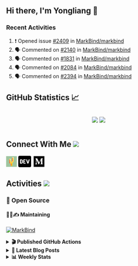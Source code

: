 ## Hi there, I'm Yongliang 👋

### Recent Activities

<!--START_SECTION:activity-->
1. ❗ Opened issue [#2409](https://github.com/MarkBind/markbind/issues/2409) in [MarkBind/markbind](https://github.com/MarkBind/markbind)
2. 🗣 Commented on [#2140](https://github.com/MarkBind/markbind/issues/2140#issuecomment-1932047593) in [MarkBind/markbind](https://github.com/MarkBind/markbind)
3. 🗣 Commented on [#1831](https://github.com/MarkBind/markbind/issues/1831#issuecomment-1932001921) in [MarkBind/markbind](https://github.com/MarkBind/markbind)
4. 🗣 Commented on [#2084](https://github.com/MarkBind/markbind/issues/2084#issuecomment-1919179095) in [MarkBind/markbind](https://github.com/MarkBind/markbind)
5. 🗣 Commented on [#2394](https://github.com/MarkBind/markbind/pull/2394#issuecomment-1914416490) in [MarkBind/markbind](https://github.com/MarkBind/markbind)
<!--END_SECTION:activity-->

## GitHub Statistics :chart_with_upwards_trend:
<div align="center">
<div style="display: flex; align-items: center; justify-content: center;">

[![](https://github-readme-stats-tlylt.vercel.app/api?username=tlylt&show_icons=true&theme=tokyonight&hide_border=true&locale=en)](https://github.com/tlylt)
[![](https://github-readme-streak-stats.herokuapp.com/?user=tlylt&theme=tokyonight&hide_border=true)](https://github.com/tlylt)
</div>
</div>

## Connect With Me <img src="https://media.giphy.com/media/2wh5K5yE3ulp3xgYcG/giphy-downsized.gif" width="30">

<a href="https://www.yongliangliu.com/" target="_blank"><img align="center" src="static/site-icon.png" alt="yongliangliu.com" height="29" width="29" /></a>
<a href="https://dev.to/tlylt" target="_blank"><img align="center" src="static/dev-badge.svg" alt="dev.to/tlylt" height="35" width="35" /></a>
<a href="https://tlylt.medium.com" target="_blank"><img align="center" src="static/medium.png" alt="tlylt.medium.com" height="35" width="35" /></a>

## Activities <img src="https://media.giphy.com/media/WUlplcMpOCEmTGBtBW/giphy.gif" width="30">

### 🔭 Open Source

#### 👷‍♂️✍️ Maintaining
[![MarkBind](https://github-readme-stats-tlylt.vercel.app/api/pin/?username=markbind&repo=markbind)](https://github.com/MarkBind/markbind)

<details>
<summary> <b>🎬 Published GitHub Actions </b> </summary>

[![install-graphviz](https://github-readme-stats-tlylt.vercel.app/api/pin/?username=tlylt&repo=install-graphviz)](https://github.com/tlylt/install-graphviz)

[![reposense-action](https://github-readme-stats-tlylt.vercel.app/api/pin/?username=tlylt&repo=reposense-action)](https://github.com/tlylt/reposense-action)

[![markbin-action](https://github-readme-stats-tlylt.vercel.app/api/pin/?username=markbind&repo=markbind-action)](https://github.com/MarkBind/markbind-action)

</details>

<details>
<summary> <b>📕 Latest Blog Posts</b> </summary>

<!-- BLOG-POST-LIST:START -->
- [Easy vs Right](https://yongliangliu.com/blog/easy-vs-right)
- [The Prebound Method and Sentinel Object Pattern in Python](https://yongliangliu.com/blog/prebound-sentinel-pattern-in-python)
- [Software Problems - Exceptions](https://yongliangliu.com/blog/software-problems-exceptions)
- [End of Year 3 Sem 2](https://yongliangliu.com/blog/end-of-year-3-sem-2)
- [Deploy a ChatGPT API Server in no time](https://yongliangliu.com/blog/chatgpt-nextjs-server)
<!-- BLOG-POST-LIST:END -->

</details>

<details>
<summary> <b>📊 Weekly Stats</b> </summary>

<!--START_SECTION:waka-->
![Code Time](http://img.shields.io/badge/Code%20Time-1%2C193%20hrs%2055%20mins-blue)

**🐱 My GitHub Data** 

> 📦 665.5 kB Used in GitHub's Storage 
 > 
> 🏆 216 Contributions in the Year 2024
 > 
> 🚫 Not Opted to Hire
 > 
> 📜 169 Public Repositories 
 > 
> 🔑 42 Private Repositories 
 > 
**I'm an Early 🐤** 

```text
🌞 Morning                4053 commits        ███████░░░░░░░░░░░░░░░░░░   29.71 % 
🌆 Daytime                3680 commits        ███████░░░░░░░░░░░░░░░░░░   26.97 % 
🌃 Evening                5015 commits        █████████░░░░░░░░░░░░░░░░   36.76 % 
🌙 Night                  896 commits         ██░░░░░░░░░░░░░░░░░░░░░░░   06.57 % 
```
📅 **I'm Most Productive on Wednesday** 

```text
Monday                   1778 commits        ███░░░░░░░░░░░░░░░░░░░░░░   13.03 % 
Tuesday                  2055 commits        ████░░░░░░░░░░░░░░░░░░░░░   15.06 % 
Wednesday                2208 commits        ████░░░░░░░░░░░░░░░░░░░░░   16.18 % 
Thursday                 1643 commits        ███░░░░░░░░░░░░░░░░░░░░░░   12.04 % 
Friday                   1708 commits        ███░░░░░░░░░░░░░░░░░░░░░░   12.52 % 
Saturday                 2101 commits        ████░░░░░░░░░░░░░░░░░░░░░   15.40 % 
Sunday                   2151 commits        ████░░░░░░░░░░░░░░░░░░░░░   15.77 % 
```


📊 **This Week I Spent My Time On** 

```text
🕑︎ Time Zone: Asia/Singapore

💬 Programming Languages: 
Markdown                 2 hrs 5 mins        ███████████████████░░░░░░   74.40 % 
TypeScript               38 mins             ██████░░░░░░░░░░░░░░░░░░░   22.87 % 
Go                       3 mins              ░░░░░░░░░░░░░░░░░░░░░░░░░   01.89 % 
JSON                     0 secs              ░░░░░░░░░░░░░░░░░░░░░░░░░   00.43 % 
JavaScript               0 secs              ░░░░░░░░░░░░░░░░░░░░░░░░░   00.42 % 
```


 Last Updated on 08/02/2024 00:40:42 UTC
<!--END_SECTION:waka-->

</details>
